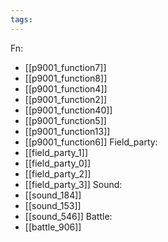```yaml
---
tags:
---
```

Fn:
- [[p9001_function7]]
- [[p9001_function8]]
- [[p9001_function4]]
- [[p9001_function2]]
- [[p9001_function40]]
- [[p9001_function5]]
- [[p9001_function13]]
- [[p9001_function6]]
Field_party:
- [[field_party_1]]
- [[field_party_0]]
- [[field_party_2]]
- [[field_party_3]]
Sound:
- [[sound_184]]
- [[sound_153]]
- [[sound_546]]
Battle:
- [[battle_906]]
